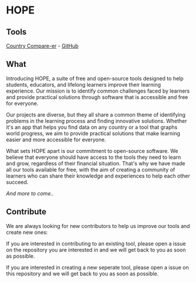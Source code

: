 # HOPE

## Tools

[Country Compare-er](https://country-compare-er.netlify.app/) - [GitHub](https://github.com/HOPE028/Country-Comparer)

## What

Introducing HOPE, a suite of free and open-source tools designed to help students, educators, and lifelong learners improve their learning experience. Our mission is to identify common challenges faced by learners and provide practical solutions through software that is accessible and free for everyone.

Our projects are diverse, but they all share a common theme of identifying problems in the learning process and finding innovative solutions. Whether it's an app that helps you find data on any country or a tool that graphs world progress, we aim to provide practical solutions that make learning easier and more accessible for everyone.

What sets HOPE apart is our commitment to open-source software. We believe that everyone should have access to the tools they need to learn and grow, regardless of their financial situation. That's why we have made all our tools available for free, with the aim of creating a community of learners who can share their knowledge and experiences to help each other succeed.

_And more to come.._

## Contribute

We are always looking for new contributors to help us improve our tools and create new ones:

If you are interested in contributing to an existing tool, please open a issue on the repository you are interested in and we will get back to you as soon as possible.

If you are interested in creating a new seperate tool, please open a issue on this repository and we will get back to you as soon as possible.
